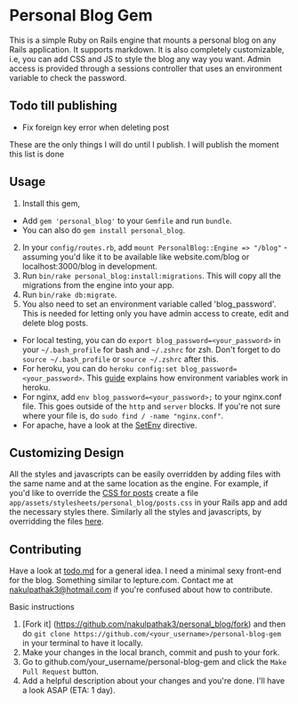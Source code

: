 # Personal Blog Gem

This is a simple Ruby on Rails engine that mounts a personal blog on any Rails application. It supports markdown. It is also completely customizable, i.e, you can add CSS and JS to style the blog any way you    want. Admin access is provided through a sessions controller that uses an environment variable to check the password.

## Todo till publishing 

- Fix foreign key error when deleting post

These are the only things I will do until I publish. I will publish the moment this list is done
## Usage

1. Install this gem, 
  - Add `gem 'personal_blog'` to your `Gemfile` and run `bundle`. 
  - You can also do `gem install personal_blog`.

2. In your `config/routes.rb`, add `mount PersonalBlog::Engine => "/blog"` - assuming you'd like it to be available like website.com/blog or localhost:3000/blog in development.
3. Run `bin/rake personal_blog:install:migrations`. This will copy all the migrations from the engine into your app.
4. Run `bin/rake db:migrate`.
5. You also need to set an environment variable called 'blog_password'. This is needed for letting only you have admin access to create, edit and delete blog posts.
  - For local testing, you can do `export blog_password=<your_password>` in your `~/.bash_profile` for bash and `~/.zshrc` for zsh. Don't forget to do `source ~/.bash_profile` or `source ~/.zshrc` after this.
  - For heroku, you can do `heroku config:set blog_password=<your_password>`. This [guide](https://devcenter.heroku.com/articles/config-vars) explains how environment variables work in heroku.
  - For nginx, add `env blog_password=<your_password>;` to your nginx.conf file. This goes outside of the `http` and `server` blocks. If you're not sure where your file is, do `sudo find / -name "nginx.conf"`.
  - For apache, have a look at the [SetEnv](https://httpd.apache.org/docs/2.4/mod/mod_env.html) directive.
  
## Customizing Design

All the styles and javascripts can be easily overridden by adding files with the same name and at the same location as the engine. For example, if you'd like to override the [CSS for posts](https://github.com/nakulpathak3/personal-blog-gem/blob/master/app/assets/stylesheets/personal_blog/posts.css) create a file `app/assets/stylesheets/personal_blog/posts.css` in your Rails app and add the necessary styles there. Similarly all the styles and javascripts, by overridding the files [here](https://github.com/nakulpathak3/personal-blog-gem/blob/master/app/assets/).

## Contributing

Have a look at [todo.md](https://github.com/nakulpathak3/personal-blog-gem/blob/master/todo.md) for a general idea. I need a minimal sexy front-end for the blog. Something similar to lepture.com. Contact me at nakulpathak3@hotmail.com if you're confused about how to contribute.

Basic instructions

1. [Fork it] (https://github.com/nakulpathak3/personal_blog/fork) and then do `git clone https://github.com/<your_username>/personal-blog-gem` in your terminal to have it locally.
2. Make your changes in the local branch, commit and push to your fork.
3. Go to github.com/your_username/personal-blog-gem and click the `Make Pull Request` button.
4. Add a helpful description about your changes and you're done. I'll have a look ASAP (ETA: 1 day).

